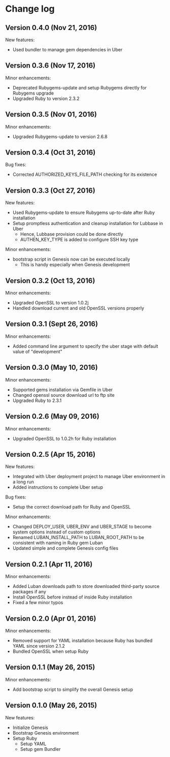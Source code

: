 # Change log

## Version 0.4.0 (Nov 21, 2016)

New features:
  * Used bundler to manage gem dependencies in Uber

## Version 0.3.6 (Nov 17, 2016)

Minor enhancements:
  * Deprecated Rubygems-update and setup Rubygems directly for Rubygems upgrade
  * Upgraded Ruby to version 2.3.2

## Version 0.3.5 (Nov 01, 2016)

Minor enhancements:
  * Upgraded Rubygems-update to version 2.6.8

## Version 0.3.4 (Oct 31, 2016)

Bug fixes:
  * Corrected AUTHORIZED_KEYS_FILE_PATH checking for its existence

## Version 0.3.3 (Oct 27, 2016)

New features:
  * Used Rubygems-update to ensure Rubygems up-to-date after Ruby installation
  * Setup promptless authentication and cleanup installation for Lubbase in Uber
    * Hence, Lubbase provision could be done directly
    * AUTHEN_KEY_TYPE is added to configure SSH key type

Minor enhancements:
  * bootstrap script in Genesis now can be executed locally
    * This is handy especially when Genesis development

## Version 0.3.2 (Oct 13, 2016)

Minor enhancements:
  * Upgraded OpenSSL to version 1.0.2j
  * Handled download current and old OpenSSL versions properly

## Version 0.3.1 (Sept 26, 2016)

Minor enhancements:
  * Added command line argument to specify the uber stage with default value of "development"

## Version 0.3.0 (May 10, 2016)

Minor enhancements: 
  * Supported gems installation via Gemfile in Uber
  * Changed openssl source download url to ftp site
  * Upgraded Ruby to 2.3.1

## Version 0.2.6 (May 09, 2016)

Minor enhancements:
  * Upgraded OpenSSL to 1.0.2h for Ruby installation

## Version 0.2.5 (Apr 15, 2016)

New features:
  * Integrated with Uber deployment project to manage Uber environment in a long run
  * Added instructions to complete Uber setup

Bug fixes:
  * Setup the correct download path for Ruby and OpenSSL

Minor enhancements:
  * Changed DEPLOY_USER, UBER_ENV and UBER_STAGE to become system options instead of custom options
  * Renamed LUBAN_INSTALL_PATH to LUBAN_ROOT_PATH to be consistent with naming in Ruby gem Luban
  * Updated simple and complete Genesis config files


## Version 0.2.1 (Apr 11, 2016)

Minor enhancements:
  * Added Luban downloads path to store downloaded third-party source packages if any
  * Install OpenSSL before instead of inside Ruby installation
  * Fixed a few minor typos

## Version 0.2.0 (Apr 01, 2016)

Minor enhancements:
  * Removed support for YAML installation because Ruby has bundled YAML since version 2.1.2
  * Bundled OpenSSL when setup Ruby

## Version 0.1.1 (May 26, 2015)

Minor enhancements:
  * Add bootstrap script to simplify the overall Genesis setup

## Version 0.1.0 (May 26, 2015)

New features:
  * Initialize Genesis
  * Bootstrap Genesis environment
  * Setup Ruby
    * Setup YAML
    * Setup gem Bundler
